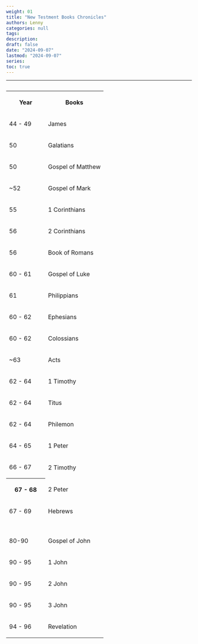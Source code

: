```yaml
---
weight: 01
title: "New Testment Books Chronicles"
authors: Lenny
categories: null
tags: 
description: 
draft: false
date: "2024-09-07"
lastmod: "2024-09-07"
series:
toc: true
---
```



<!--more-->
---

<table >
<caption style="text-align:left", align = "top"><b></b></caption>
<colgroup><col style="width: 40%" /><col style="width: 60%" />
</colgroup>
  <tr>
    <th><p>Year
      </p></th>
    <th><p>Books
      </p></th>
  </tr>
  <tr>
    <td><p>44 - 49
      </p></td>
    <td><p>James
      </p></td>
  </tr>
  <tr>
    <td><p>50
      </p></td>
    <td><p>Galatians
      </p></td>
  </tr>
  <tr>
    <td><p>50
      </p></td>
    <td><p>Gospel of Matthew
      </p></td>
  </tr>
  <tr>
    <td><p>~52
      </p></td>
    <td><p>Gospel of Mark
      </p></td>
  </tr>
  <tr>
    <td><p>55
      </p></td>
    <td><p>1 Corinthians
      </p></td>
  </tr>
  <tr>
    <td><p>56
      </p></td>
    <td><p>2 Corinthians
      </p></td>
  </tr>
  <tr>
    <td><p>56
      </p></td>
    <td><p>Book of Romans
      </p></td>
  </tr>
  <tr>
    <td><p>60 - 61
      </p></td>
    <td><p>Gospel of Luke
      </p></td>
  </tr>
  <tr>
    <td><p>61
      </p></td>
    <td><p>Philippians
      </p></td>
  </tr>
  <tr>
    <td><p>60 - 62
      </p></td>
    <td><p>Ephesians
      </p></td>
  </tr>
  <tr>
    <td><p>60 - 62
      </p></td>
    <td><p>Colossians
      </p></td>
  </tr>
  <tr>
    <td><p>~63
      </p></td>
    <td><p>Acts
      </p></td>
  </tr>
  <tr>
    <td><p>62 - 64
      </p></td>
    <td><p>1 Timothy
      </p></td>
  </tr>
  <tr>
    <td><p>62 - 64
      </p></td>
    <td><p>Titus
      </p></td>
  </tr>
  <tr>
    <td><p>62 - 64
      </p></td>
    <td><p>Philemon
      </p></td>
  </tr>
  <tr>
    <td><p>64 - 65
      </p></td>
    <td><p>1 Peter
      </p></td>
  </tr>
  <tr>
    <td><p>66 - 67
      </p></td>
    <td><p>2 Timothy
      </p></td>
  </tr>
  <tr>
    <th><p>67 - 68
      </p></td>
    <td><p>2 Peter
      </p></td>
  </tr>
  <tr>
    <td><p>67 - 69
      </p></td>
    <td><p>Hebrews
      </p></td>
  </tr>
  <tr>
    <td><p>
      </p></td>
    <td><p>
      </p></td>
  </tr>
  <tr>
    <td><p>80-90
      </p></td>
    <td><p>Gospel of John
      </p></td>
  </tr>
  <tr>
    <td><p>90 - 95
      </p></td>
    <td><p>1 John
      </p></td>
  </tr>
  <tr>
    <td><p>90 - 95
      </p></td>
    <td><p>2 John
      </p></td>
  </tr>
  <tr>
    <td><p>90 - 95
      </p></td>
    <td><p>3 John
      </p></td>
  </tr>
  <tr>
    <td><p>94 - 96
      </p></td>
    <td><p>Revelation
      </p></td>
  </tr>
</table>